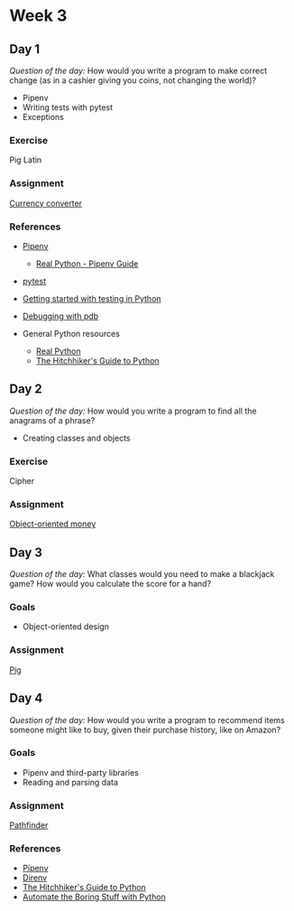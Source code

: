 # Week 3

## Day 1

_Question of the day:_ How would you write a program to make correct change (as in a cashier giving you coins, not changing the world)?

- Pipenv
- Writing tests with pytest
- Exceptions

### Exercise

Pig Latin

### Assignment

[Currency converter](https://classroom.github.com/a/t75xK2FX)

### References

- [Pipenv](https://pipenv.readthedocs.io/en/latest/)
  - [Real Python - Pipenv Guide](https://realpython.com/pipenv-guide/)
- [pytest](https://docs.pytest.org/en/latest/)
- [Getting started with testing in Python](https://realpython.com/python-testing/)
- [Debugging with pdb](https://realpython.com/python-debugging-pdb/)

- General Python resources
  - [Real Python](https://realpython.com/)
  - [The Hitchhiker's Guide to Python](https://docs.python-guide.org/)

## Day 2

_Question of the day:_ How would you write a program to find all the anagrams of a phrase?

- Creating classes and objects

### Exercise

Cipher

### Assignment

[Object-oriented money](https://classroom.github.com/a/JqltEwik)

## Day 3

_Question of the day:_ What classes would you need to make a blackjack game? How would you calculate the score for a hand?

### Goals

- Object-oriented design

### Assignment

[Pig](https://classroom.github.com/a/C_-VURmB)

## Day 4

_Question of the day:_ How would you write a program to recommend items someone might like to buy, given their purchase history, like on Amazon?

### Goals

- Pipenv and third-party libraries
- Reading and parsing data

### Assignment

[Pathfinder](https://classroom.github.com/a/TAZmPpof)

### References

- [Pipenv](https://pipenv.readthedocs.io/en/latest/)
- [Direnv](https://direnv.net/)
- [The Hitchhiker's Guide to Python](https://docs.python-guide.org/)
- [Automate the Boring Stuff with Python](https://automatetheboringstuff.com/)
